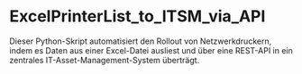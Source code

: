 # ExcelPrinterList_to_ITSM_via_API

Dieser Python-Skript automatisiert den Rollout von Netzwerkdruckern, indem es Daten aus einer Excel-Datei ausliest und über eine REST-API in ein zentrales IT-Asset-Management-System überträgt.
